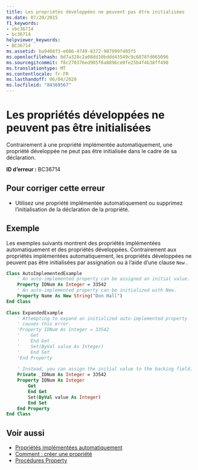 ```yaml
---
title: Les propriétés développées ne peuvent pas être initialisées
ms.date: 07/20/2015
f1_keywords:
- vbc36714
- bc36714
helpviewer_keywords:
- BC36714
ms.assetid: ba9408f3-e606-4749-8372-987999f405f5
ms.openlocfilehash: 0d7a328c2a08dd10bddd43549c9c6878fd065096
ms.sourcegitcommit: f8c270376ed905f6a8896ce0fe25b4f4b38ff498
ms.translationtype: MT
ms.contentlocale: fr-FR
ms.lasthandoff: 06/04/2020
ms.locfileid: "84369567"
---
```

# <a name="expanded-properties-cannot-be-initialized"></a>Les propriétés développées ne peuvent pas être initialisées
Contrairement à une propriété implémentée automatiquement, une propriété développée ne peut pas être initialisée dans le cadre de sa déclaration.  
  
 **ID d’erreur :** BC36714  
  
## <a name="to-correct-this-error"></a>Pour corriger cette erreur  
  
- Utilisez une propriété implémentée automatiquement ou supprimez l’initialisation de la déclaration de la propriété.  
  
## <a name="example"></a>Exemple  
 Les exemples suivants montrent des propriétés implémentées automatiquement et des propriétés développées. Contrairement aux propriétés implémentées automatiquement, les propriétés développées ne peuvent pas être initialisées par assignation ou à l’aide d’une clause `New` .  
  
```vb  
Class AutoImplementedExample  
    ' An auto-implemented property can be assigned an initial value.  
    Property IDNum As Integer = 33542  
    ' An auto-implemented property can be initialized with New.  
    Property Name As New String("Don Hall")  
End Class  
  
Class ExpandedExample  
    ' Attempting to expand an initialized auto-implemented property  
    ' causes this error.  
    'Property IDNum As Integer = 33542  
    '    Get  
    '    End Get  
    '    Set(ByVal value As Integer)  
    '    End Set  
    'End Property  
  
    ' Instead, you can assign the initial value to the backing field.  
    Private _IDNum As Integer = 33542  
    Property IDNum As Integer  
        Get  
        End Get  
        Set(ByVal value As Integer)  
        End Set  
    End Property  
End Class  
```  
  
## <a name="see-also"></a>Voir aussi

- [Propriétés implémentées automatiquement](../programming-guide/language-features/procedures/auto-implemented-properties.md)
- [Comment : créer une propriété](../programming-guide/language-features/procedures/how-to-create-a-property.md)
- [Procédures Property](../programming-guide/language-features/procedures/property-procedures.md)
